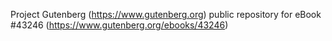 Project Gutenberg (https://www.gutenberg.org) public repository for eBook #43246 (https://www.gutenberg.org/ebooks/43246)
